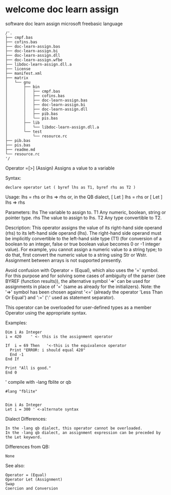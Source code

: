 # welcome doc learn assign
software doc learn assign microsoft freebasic language

```freebasic
/'.
├── cmpf.bas
├── cofins.bas
├── doc-learn-assign.bas
├── doc-learn-assign.bi
├── doc-learn-assign.dll
├── doc-learn-assign.wfbe
├── libdoc-learn-assign.dll.a
├── license
├── manifest.xml
├── matrix
│   └── gnu
│       ├── bin
│       │   ├── cmpf.bas
│       │   ├── cofins.bas
│       │   ├── doc-learn-assign.bas
│       │   ├── doc-learn-assign.bi
│       │   ├── doc-learn-assign.dll
│       │   ├── pib.bas
│       │   └── pis.bas
│       ├── lib
│       │   └── libdoc-learn-assign.dll.a
│       └── test
│           └── resource.rc
├── pib.bas
├── pis.bas
├── readme.md
└── resource.rc
'/
```

Operator =[>] (Assign)
Assigns a value to a variable

Syntax:

```freebasic
declare operator Let ( byref lhs as T1, byref rhs as T2 )
```

Usage:
lhs = rhs
or
lhs => rhs
or, in the QB dialect,
[ Let ] lhs = rhs
or
[ Let ] lhs => rhs

Parameters:
lhs
The variable to assign to.
T1
Any numeric, boolean, string or pointer type.
rhs
The value to assign to lhs.
T2
Any type convertible to T2.

Description:
This operator assigns the value of its right-hand side operand (rhs) to its left-hand side operand (lhs). The right-hand side operand must be implicitly convertible to the left-hand side type (T1) (for conversion of a boolean to an integer, false or true boolean value becomes 0 or -1 integer value). For example, you cannot assign a numeric value to a string type; to do that, first convert the numeric value to a string using Str or Wstr.
Assignment between arrays is not supported presently.

Avoid confusion with Operator = (Equal), which also uses the '=' symbol.
For this purpose and for solving some cases of ambiguity of the parser (see BYREF (function results)), the alternative symbol '=>' can be used for assignments in place of '=' (same as already for the initializers).
Note: the '=>' symbol has been chosen against '<=' (already the operator 'Less Than Or Equal') and ':=' (':' used as statement separator).

This operator can be overloaded for user-defined types as a member Operator using the appropriate syntax.

Examples:

```freebasic
Dim i As Integer
i = 420    ' <- this is the assignment operator

If  i = 69 Then   '<-this is the equivalence operator
  Print "ERROR: i should equal 420"
  End -1
End If

Print "All is good."
End 0
```

' compile with -lang fblite or qb

```freebasic
#lang "fblite"


Dim i As Integer
Let i = 300 ' <-alternate syntax
```

Dialect Differences:

    In the -lang qb dialect, this operator cannot be overloaded.
    In the -lang qb dialect, an assignment expression can be preceded by the Let keyword.


Differences from QB:

    None


See also:

    Operator = (Equal)
    Operator Let (Assignment)
    Swap
    Coercion and Conversion
